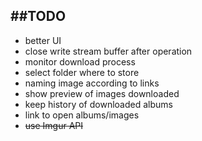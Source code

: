 ##TODO
--------------

- better UI
- close write stream buffer after operation
- monitor download process
- select folder where to store
- naming image according to links
- show preview of images downloaded
- keep history of downloaded albums
- link to open albums/images
- ~~use Imgur API~~